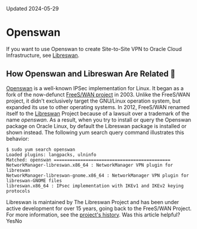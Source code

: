 Updated 2024-05-29
# Openswan
If you want to use Openswan to create Site-to-Site VPN to Oracle Cloud Infrastructure, see [Libreswan](https://docs.oracle.com/en-us/iaas/Content/Network/Reference/libreswanCPE.htm#Libreswan).
## How Openswan and Libreswan Are Related 🔗 
[Openswan](https://www.openswan.org/) is a well-known IPSec implementation for Linux. It began as a fork of the now-defunct [FreeS/WAN project](https://www.freeswan.org/) in 2003. Unlike the FreeS/WAN project, it didn't exclusively target the GNU/Linux operation system, but expanded its use to other operating systems. In 2012, FreeS/WAN renamed itself to the [Libreswan](https://libreswan.org/) Project because of a lawsuit over a trademark of the name _openswan_.
As a result, when you try to install or query the Openswan package on Oracle Linux, by default the Libreswan package is installed or shown instead. The following yum search query command illustrates this behavior:
```
$ sudo yum search openswan
Loaded plugins: langpacks, ulninfo
Matched: openswan ============================================
NetworkManager­-libreswan.x86_64 : NetworkManager VPN plug­in for libreswan
NetworkManager­-libreswan-gnome.x86_64 : NetworkManager VPN plugin for libreswan-GNOME files
libreswan.x86_64 : IPsec implementation with IKEv1 and IKEv2 keying protocols
```

Libreswan is maintained by The Libreswan Project and has been under active development for over 15 years, going back to the FreeS/WAN Project. For more information, see the [project's history](https://libreswan.org/wiki/History).
Was this article helpful?
YesNo

